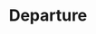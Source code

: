 ---
title: Departure
layout: img
image_path: /img/art/departure.jpg
thumb_path: /img/art/departure_tn.jpg
---